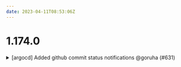 ```yaml
---
date: 2023-04-11T08:53:06Z
---
```


# 1.174.0

<details>
  <summary>[argocd] Added github commit status notifications @goruha (#631)</summary>

### what
* [argocd] Added github commit status notifications

### why
* ArgoCD sync deployment fix concurrent issue 

</details>